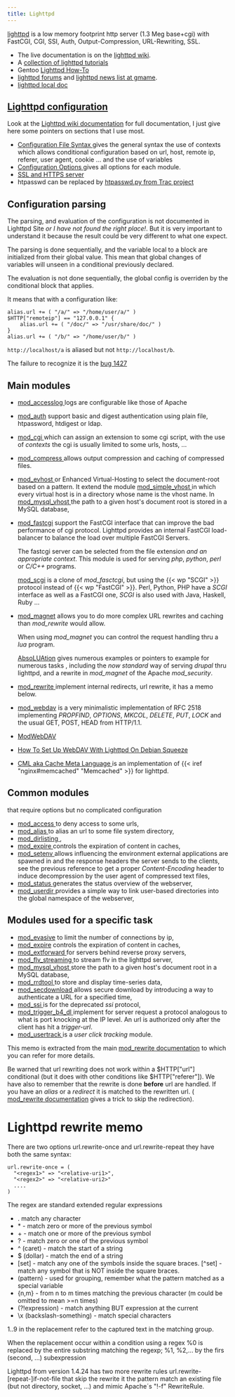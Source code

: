 ```yaml
---
title: Lighttpd
---
```


[lighttpd](http://www.lighttpd.net/) is a low memory footprint http server (1.3 Meg
    base+cgi) with FastCGI, CGI, SSI, Auth, Output-Compression,
    URL-Rewriting, SSL.

-   The live documentation is on the
    [lighttpd wiki](http://redmine.lighttpd.net/projects/lighttpd/wiki/).
-   A [collection of lighttpd tutorials
    ](http://redmine.lighttpd.net/projects/lighttpd/wiki/Tutorials)
-   Gentoo [Lighttpd How-To](http://en.gentoo-wiki.com/wiki/Lighttpd)
-   [lighttpd forums](http://redmine.lighttpd.net/projects/lighttpd/boards)
     and
    [lighttpd news list at gmame](http://news.gmane.org/gmane.comp.web.lighttpd).
-   [lighttpd local doc](http://localhost/doc/lighttpd-doc/)

## [Lighttpd configuration](http://redmine.lighttpd.net/projects/lighttpd/wiki/Docs:Configuration)

Look at the [Lighttpd wiki documentation](http://redmine.lighttpd.net/projects/1/wiki/Docs) for full documentation, I just give here some pointers on sections that I use most.

-   [Configuration File Syntax
    ](http://redmine.lighttpd.net/projects/lighttpd/wiki/Docs:Configuration)
    gives the general syntax the use of contexts which allows
    conditional configuration based on url, host, remote ip, referer,
    user agent, cookie ... and the use of variables
-   [Configuration Options
    ](http://redmine.lighttpd.net/projects/lighttpd/wiki/Docs:ConfigurationOptions)
    gives all options for each module.
-   [SSL and HTTPS
    server](http://redmine.lighttpd.net/projects/lighttpd/wiki/Docs:SSL)
-  htpasswd can be replaced by
   [htpasswd.py from Trac project](http://trac.edgewall.org/browser/trunk/contrib/htpasswd.py)

## Configuration parsing
The parsing, and evaluation of the configuration is not documented in Lighttpd Site
_or I have not found the right place!_. But it is very important to understand it because the result could be very different to what one expect.

The parsing is done sequentially, and the variable local to a block are initialized from their global value.
This mean that global changes of variables will unseen in a conditional previously declared.

The evaluation is not done sequentially, the global config is overriden by the conditional block that applies.

It means that with a configuration like:

    alias.url += ( "/a/" => "/home/user/a/" )
    $HTTP["remoteip"] == "127.0.0.1" {
        alias.url += ( "/doc/" => "/usr/share/doc/" )
    }
    alias.url += ( "/b/" => "/home/user/b/" )

`http://localhost/a` is aliased but not `http://localhost/b`.

The failure to recognize it is the [bug 1427](http://redmine.lighttpd.net/issues/1427)

## Main modules

-   [mod\_accesslog
    ](http://redmine.lighttpd.net/projects/lighttpd/wiki/Docs:ModAccessLog)
    logs are configurable like those of Apache
-   [mod\_auth](http://redmine.lighttpd.net/projects/lighttpd/wiki/Docs:ModAuth)
    support basic and digest authentication using plain file,
    htpassword, htdigest or ldap.
-   [mod\_cgi
    ](http://redmine.lighttpd.net/projects/lighttpd/wiki/Docs:ModCGI)
    which can assign an extension to some cgi script, with the use of _contexts_
    the cgi is usually limited to some urls, hosts, ...
-   [mod\_compress
    ](http://redmine.lighttpd.net/projects/lighttpd/wiki/Docs:ModCompress)
    allows output compression and caching of compressed files.
-   [mod\_evhost
    ](http://redmine.lighttpd.net/projects/lighttpd/wiki/Docs:ModEVhost)
    or Enhanced Virtual-Hosting to select the document-root based on a pattern.
    It extend the module
    [mod\_simple\_vhost
    ](http://redmine.lighttpd.net/projects/lighttpd/wiki/Docs:ModSimpleVhost)
    in which  every virtual host is in a directory whose name is the vhost name.
    In [mod\_mysql\_vhost
    ](http://redmine.lighttpd.net/projects/lighttpd/wiki/Docs:ModMySQLVhost)
    the path to a given host's document root is stored in a MySQL database,
-   [mod\_fastcgi](http://redmine.lighttpd.net/projects/lighttpd/wiki/Docs:ModFastCGI)
    support the FastCGI interface that can improve the bad performance
    of cgi protocol. Lighttpd provides an internal FastCGI
    load-balancer  to balance the load over multiple FastCGI Servers.

     The fastcgi server can be selected from the file extension
     _and an appropriate context_. This module is used for serving
     _php_, _python_, _perl_ or _C/C++_ programs.

    [mod\_scgi](http://redmine.lighttpd.net/projects/lighttpd/wiki/Docs:ModSCGI)
    is a clone of _mod_fasctcgi_, but using the {{< wp "SCGI" >}} protocol instead of
    {{< wp "FastCGI" >}}. Perl, Python, PHP have a _SCGI_ interface as well as a
    FastCGI one, _SCGI_ is also used with Java, Haskell, Ruby ...
-   [mod\_magnet](http://redmine.lighttpd.net/projects/lighttpd/wiki/Docs:ModMagnet)
    allows you to do more complex URL rewrites and caching than
    _mod_rewrite_ would allow.

    When using _mod_magnet_ you can control the request handling thru a
    _lua_ program.

    [AbsoLUAtion](http://redmine.lighttpd.net/projects/lighttpd/wiki/AbsoLUAtion)
    gives numerous examples or pointers to example for numerous tasks , including the
    _now standard_ way of serving _drupal_ thru lighttpd, and a rewrite in
    _mod_magnet_ of the Apache _mod_security_.
-   [mod\_rewrite
    ](http://redmine.lighttpd.net/projects/lighttpd/wiki/Docs:ModRewrite)
    implement internal redirects, url rewrite, it has a memo below.
-   [mod\_webdav](http://redmine.lighttpd.net/projects/lighttpd/wiki/Docs:ModWebDAV)
    is a very minimalistic implementation of RFC 2518 implementing  _PROPFIND_,
    _OPTIONS_, _MKCOL_, _DELETE_, _PUT_, _LOCK_  and the usual GET,
    POST, HEAD from HTTP/1.1.
-  [ModWebDAV](http://redmine.lighttpd.net/wiki/lighttpd/Docs:ModWebDAV)
-  [How To Set Up WebDAV With Lighttpd On Debian Squeeze
   ](http://www.howtoforge.com/how-to-set-up-webdav-with-lighttpd-on-debian-squeeze)
-   [CML aka Cache Meta Language
     ](http://trac.lighttpd.net/trac/wiki/CacheMetaLanguage)
     is an implementation of {{< iref "nginx#memcached" "Memcached" >}} for lighttpd.

## Common modules
that require options but no complicated    configuration

-   [mod\_access
    ](http://redmine.lighttpd.net/projects/lighttpd/wiki/Docs:ModAccess)
    to deny access to some urls,
-   [mod\_alias
    ](http://redmine.lighttpd.net/projects/lighttpd/wiki/Docs:ModAlias)
    to alias an url to some file system directory,
-   [mod\_dirlisting
    ](http://redmine.lighttpd.net/projects/lighttpd/wiki/Docs:ModDirlisting),
-   [mod\_expire
    ](http://redmine.lighttpd.net/projects/lighttpd/wiki/Docs:ModExpire)
    controls the expiration of content in caches,
-   [mod\_setenv
    ](http://redmine.lighttpd.net/projects/lighttpd/wiki/Docs:ModSetEnv)
    allows influencing the environment external applications are
    spawned in and the response headers the server sends to the
    clients, see the previous reference to get a proper
    _Content-Encoding_ header to induce decompression by the user
    agent of compressed text files,
-   [mod\_status
    ](http://redmine.lighttpd.net/projects/lighttpd/wiki/Docs:ModStatus)
    generates the status overview of the webserver,
-   [mod\_userdir
    ](http://redmine.lighttpd.net/projects/lighttpd/wiki/Docs:ModUserDir)
    provides a simple way to link user-based directories into the
    global namespace of the webserver,

## __Modules used for a specific task__

-   [mod\_evasive](http://redmine.lighttpd.net/projects/lighttpd/wiki/Docs:ModEvasive)
    to limit the number of connections by ip,
-   [mod\_expire](http://redmine.lighttpd.net/projects/lighttpd/wiki/Docs:ModExpire)
    controls the expiration of content in caches,
-   [mod\_extforward
    ](http://redmine.lighttpd.net/projects/lighttpd/wiki/Docs:ModExtForward)
    for servers behind reverse proxy servers,
-   [mod\_flv\_streaming
    ](http://blog.lighttpd.net/articles/2006/03/09/flv-streaming-with-lighttpd)
    to stream flv in the lighttpd server,
-   [mod\_mysql\_vhost
    ](http://redmine.lighttpd.net/projects/lighttpd/wiki/Docs:ModMySQLVhost)
    store the path to a given host's document root in a MySQL database,
-   [mod\_rrdtool
    ](http://redmine.lighttpd.net/projects/lighttpd/wiki/Docs:ModRRDTool)
    to store and display time-series data,
-   [mod\_secdownload
    ](http://redmine.lighttpd.net/projects/lighttpd/wiki/Docs:ModSecDownload)
    allows secure download by introducing a way to authenticate a URL
    for a specified time,
-   [mod\_ssi
    ](http://redmine.lighttpd.net/projects/lighttpd/wiki/Docs:ModSSI)
    is for the deprecated _ssi_ protocol,
-   [mod\_trigger\_b4\_dl
    ](http://redmine.lighttpd.net/projects/lighttpd/wiki/Docs:ModTriggerBeforeDownload)
    implement for server request a protocol analogous to what is port
    knocking at the IP level. An url is authorized only after the
    client has hit a _trigger-url_.
-   [mod\_usertrack
    ](http://redmine.lighttpd.net/projects/lighttpd/wiki/Docs:ModUserTrack)
    is a _user click tracking_ module.


This memo is extracted from the main
[mod\_rewrite documentation](http://redmine.lighttpd.net/projects/lighttpd/wiki/Docs:ModRewrite) to which you can refer for more details.

Be warned that url rewriting does not work within a $HTTP["url"] conditional
(but it does with other conditions like  $HTTP["referer"]).
We have also to remember that the rewrite is done __before__ url are handled.
If you have  an _alias_ or a _redirect_ it is matched to the rewritten
url. (
[mod\_rewrite
documentation](http://redmine.lighttpd.net/projects/lighttpd/wiki/Docs:ModRewrite)
gives a trick to skip the redirection).

# Lighttpd rewrite memo
There are two options  url.rewrite-once and url.rewrite-repeat they have both the same syntax:

    url.rewrite-once = (
      "<regex1>" => "<relative-uri1>",
      "<regex2>" => "<relative-uri2>"
      ....
    )

The regex are standard extended regular expressions

-   .  match any character
-   \*  - match zero or more of the previous symbol
-   \+  - match one or more of the previous symbol
-   ? - match zero or one of the previous symbol
-   \^ (caret) - match the start of a string
-   $ (dollar) - match the end of a string
-   [set] - match any one of the symbols inside the square braces.
    [\^set] - match any symbol that is NOT inside the square braces.
-   (pattern) - used for grouping, remember what the pattern matched as a
    special variable
-   {n,m} - from n to m times matching the previous character (m could
    be omitted to mean >=n times)
-   (?!expression) - match anything BUT expression at the current
-   \\x (backslash-something) - match special characters


$1..$9 in the replacement refer to the captured text in the
matching group.

When the replacement occur within a condition using a regex
 %0 is replaced by the entire substring matching the regexp;
 %1, %2,... by the firs (second, ...) subexpression

Lighttpd from version  1.4.24 has two more rewrite rules
url.rewrite-[repeat-]if-not-file that skip the rewrite it the pattern
match an existing file (but not directory, socket, ...) and
mimic Apache´s "!-f" RewriteRule.

<!-- Local Variables: -->
<!-- mode: markdown -->
<!-- ispell-local-dictionary: "english" -->
<!-- End: -->
